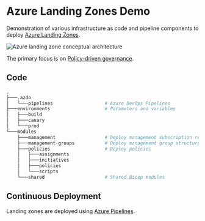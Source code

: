 # Azure Landing Zones Demo

Demonstration of various infrastructure as code and pipeline components to deploy [Azure Landing Zones](https://learn.microsoft.com/en-us/azure/cloud-adoption-framework/ready/landing-zone/).

![Azure landing zone conceptual architecture](https://learn.microsoft.com/en-us/azure/cloud-adoption-framework/ready/enterprise-scale/media/ns-arch-cust-expanded.svg)

The primary focus is on [Policy-driven governance](https://learn.microsoft.com/en-us/azure/cloud-adoption-framework/ready/landing-zone/design-principles#policy-driven-governance).

## Code

```bash
.
├───.azdo
│   └───pipelines                   # Azure DevOps Pipelines
├───environments                    # Parameters and variables
│   ├───build
│   ├───canary
│   └───prod
└───modules
    ├───management                  # Deploy management subscription resources
    ├───management-groups           # Deploy management group structure
    ├───policies                    # Deploy policies
    │   ├───assignments
    │   ├───initiatives
    │   ├───policies
    │   └───scripts
    └───shared                      # Shared Bicep modules
```

## Continuous Deployment

Landing zones are deployed using [Azure Pipelines](https://dev.azure.com/ondfisk/AzureLandingZonesDemo).
